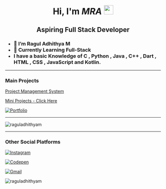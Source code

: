 <div align="center" border-radius= 50%>

</div>

<div align="center">

# Hi, I'm _MRA_ <img src="https://media.giphy.com/media/hvRJCLFzcasrR4ia7z/giphy.gif" width="30px">

<h2>
Aspiring Full Stack Developer
<br>
</h2>

</div>

<h3>
  
- 👋 I’m Ragul Adhithya M
- 📖 Currently Learning Full-Stack
- I have a basic Knowledge of C , Python , Java , C++ , Dart , HTML , CSS , JavaScript and Kotlin.

 </h3>
 
<hr>
  
<div>
  
  <h3> Main Projects </h3>
  <p><a href="https://github.com/raguladhithyam/Project-Management-System-Frontend" target="_blank">Project Management System</a></p>
  <p><a href="https://projects.raguladhithya.in" target="_blank">Mini Projects - Click Here</a></p>
  
  <a href="https://portfolio2.raguladhithya.in" target="_blank">
  
  ![Portfolio](https://img.shields.io/badge/Portfolio-%23000000.svg?style=for-the-badge&logo=firefox&logoColor=#FF7139)
  
  </a>
  
</div>
<hr>
<p><img align="center" src="https://github-readme-streak-stats.herokuapp.com/?user=raguladhithyam&" alt="raguladhithyam" /></p>
 <hr>  
  <h3> Other Social Platforms </h3>
  
<a href="https://www.instagram.com/ragul_2003" target="_blank">

![Instagram](https://img.shields.io/badge/ragul_2003-%23E4405F.svg?style=for-the-badge&logo=Instagram&logoColor=white)

</a>   <a href="https://www.codepen.io/raguladhithyam" teerget="_blank">
  
![Codepen](https://img.shields.io/badge/Codepen-000000?style=for-the-badge&logo=codepen&logoColor=white)
  
</a>   <a href="mailto:mra20031006@gmail.com" target="_blank">

![Gmail](https://img.shields.io/badge/Gmail-D14836?style=for-the-badge&logo=gmail&logoColor=white)

</a>


</div>

<p align="left"> <img src="https://komarev.com/ghpvc/?username=raguladhithyam&label=Profile%20views&color=0e75b6&style=flat" alt="raguladhithyam" /> </p>


